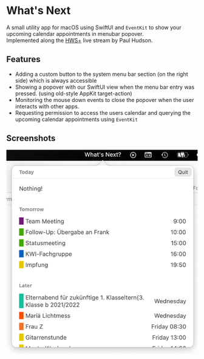 # What's Next

A small utility app for macOS using SwiftUI and `EventKit` to show your upcoming calendar appointments in menubar popover.  
Implemented along the [HWS+](https://www.hackingwithswift.com/plus/) live stream by Paul Hudson.

## Features

- Adding a custom button to the system menu bar section (on the right side) which is always accessible
- Showing a popover with our SwiftUI view when the menu bar entry was pressed. (using old-style AppKit target-action)
- Monitoring the mouse down events to close the popover when the user interacts with other apps.
- Requesting permission to access the users calendar and querying the upcoming calendar appointments using `EventKit`

## Screenshots

![What's Next Popover](_screenshots/MenubarPopover.png)
